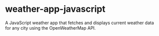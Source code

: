 # weather-app-javascript
A JavaScript weather app that fetches and displays current weather data for any city using the OpenWeatherMap API.

